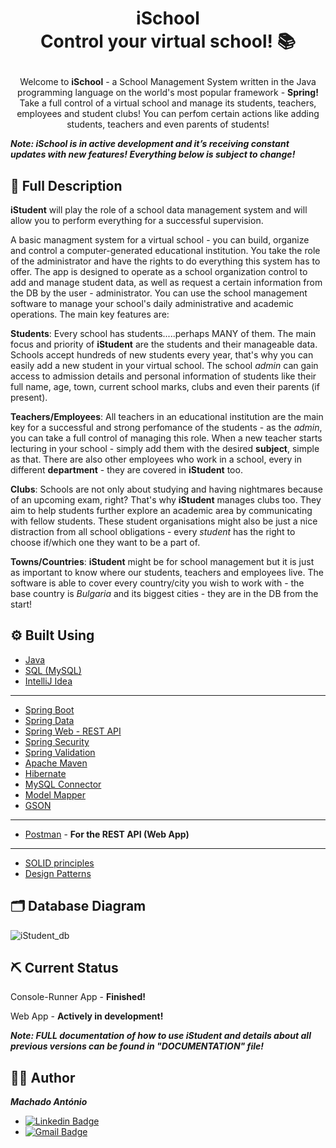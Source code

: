 # <p align="center"> iSchool <br> Control your virtual school! 📚

<p align="center"> 
Welcome to <b>iSchool</b> - a School Management System written in the Java programming language on the world's most popular framework - <b>Spring!</b> Take a full control of a virtual school and manage its students, teachers, employees and student clubs! You can perfom certain actions like adding students, teachers and even parents of students!
<p>

<p align="center">

<p>

<b><i>Note: iSchool is in active development and it’s receiving constant updates with new features! Everything below is subject to change!</b></i>

## 📝 Full Description
<b>iStudent</b> will play the role of a school data management system and will allow you to perform everything for a successful supervision. <br>

A basic managment system for a virtual school - you can build, organize and control a computer-generated educational institution. You take the role of the administrator and have the rights to do everything this system has to offer. The app is designed to operate as a school organization control to add and manage student data, as well as request a certain information from the DB by the user - administrator. You can use the school management software to manage your school's daily administrative and academic operations. The main key features are: <br>

<b>Students</b>: Every school has students.....perhaps MANY of them. The main focus and priority of <b>iStudent</b> are the students and their manageable data. Schools accept hundreds of new students every year, that's why you can easily add a new student in your virtual school. The school <i>admin</i> can gain access to admission details and personal information of students like their full name, age, town, current school marks, clubs and even their parents (if present). <br>

<b>Teachers/Employees</b>: All teachers in an educational institution are the main key for a successful and strong perfomance of the students - as the <i>admin</i>, you can take a full control of managing this role. When a new teacher starts lecturing in your school - simply add them with the desired <b>subject</b>, simple as that. There are also other employees who work in a school, every in different <b>department</b> - they are covered in <b>iStudent</b> too. <br>

<b>Clubs</b>: Schools are not only about studying and having nightmares because of an upcoming exam, right? That's why <b>iStudent</b> manages clubs too. They aim to help students further explore an academic area by communicating with fellow students. These student organisations might also be just a nice distraction from all school obligations - every <i>student</i> has the right to choose if/which one they want to be a part of. <br>

 <b>Towns/Countries</b>:  <b>iStudent</b> might be for school management but it is just as important to know where our students, teachers and employees live. The software is able to cover every country/city you wish to work with - the base country is <i>Bulgaria</i> and its biggest cities - they are in the DB from the start!<br>
  
## ⚙ Built Using
* [Java](https://www.java.com/en)
* [SQL (MySQL)](https://mysql.com)
* [IntelliJ Idea](https://www.jetbrains.com/idea)
---
* [Spring Boot](https://spring.io/projects/spring-boot)
* [Spring Data](https://spring.io/projects/spring-data)
* [Spring Web - REST API](https://spring.io/projects/spring-data-rest)
* [Spring Security](https://spring.io/projects/spring-security)
* [Spring Validation](https://www.baeldung.com/spring-boot-bean-validation)
* [Apache Maven](https://maven.apache.org)
* [Hibernate](https://hibernate.org)
* [MySQL Connector](https://www.mysql.com/products/connector)
* [Model Mapper](https://modelmapper.org)
* [GSON](https://github.com/google/gson)
---
* [Postman](https://www.postman.com/) - <b>For the REST API (Web App)</b>
---
* [SOLID principles](https://www.baeldung.com/solid-principles)
* [Design Patterns](https://refactoring.guru/design-patterns)
  
## 🗂 Database Diagram
![iStudent_db](https://user-images.githubusercontent.com/107515077/224670301-a8e47782-6a98-4c3e-97be-43a9f70ca73e.png)

## ⛏ Current Status
Console-Runner App - <b>Finished!</b>

Web App - <b>Actively in development!</b>

<b><i> Note: FULL documentation of how to use <b>iStudent</b> and details about all previous versions can be found in "DOCUMENTATION" file!</b></i>
<p>
  
## 👨‍💻 Author
<b><i>Machado António</b></i>
* [![Linkedin Badge](https://img.shields.io/badge/LinkedIn-0077B5?style=for-the-badge&logo=linkedin&logoColor=white)](https://www.linkedin.com/in/.machado-antonio-37b91768/.)
* <a href = "mailto: machadojoaoantonio@outlook.com">![Gmail Badge](https://img.shields.io/badge/Gmail-D14836?style=for-the-badge&logo=gmail&logoColor=white)</a>

